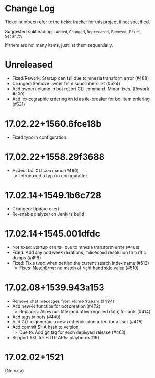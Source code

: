 # Change Log

Ticket numbers refer to the ticket tracker for this project if not specified. 

Suggested subheadings: `Added`, `Changed`, `Deprecated`, `Removed`, `Fixed`, `Security`

If there are not many items, just list them sequentially. 

# Unreleased

* Fixed/Rework: Startup can fail due to mnesia transform error (#488)
* Changed: Remove owner from subscribers list (#524)
* Add owner column to bot report CLI command. Minor fixes. (Rework #490)
* Add lexicographic ordering on id as tie-breaker for bot item ordering (#531)


# 17.02.22+1560.6fce18b

* Fixed typo in configuration.


# 17.02.22+1558.29f3688

* Added: bot CLI command (#490)
  * Introduced a typo in configuration.


# 17.02.14+1549.1b6c728

* Changed: Update cqerl
* Re-enable dialyzer on Jenkins build


# 17.02.14+1545.001dfdc

* Not fixed: Startup can fail due to mnesia transform error (#488)
* Fixed: Add day and week durations, milisecond resolution to traffic dumps (#498)
* Fixed: Fix a typo when getting the current search index name (#512)
  * Fixes: MatchError: no match of right hand side value (#510)


# 17.02.08+1539.943a153

* Remove chat messages from Home Stream (#434)
* Add new-id function for bot creation (#472)
  * Replaces: Allow null title (and other required data) for bots (#414)
* Add tags to bots (#440)
* Add CLI to generate a new authentication token for a user (#478)
* Add commit SHA hash to version. 
  * Due to: Add git tag for each deployed release (#463)
* Support SSL for HTTP APIs (playbooks#19)


# 17.02.02+1521

(No data)
